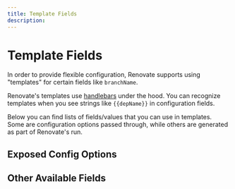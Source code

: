 ```yaml
---
title: Template Fields
description:
---
```


# Template Fields

In order to provide flexible configuration, Renovate supports using "templates" for certain fields like `branchName`.

Renovate's templates use [handlebars](https://handlebarsjs.com/) under the hood. You can recognize templates when you see strings like `{{depName}}` in configuration fields.

Below you can find lists of fields/values that you can use in templates. Some are configuration options passed through, while others are generated as part of Renovate's run.

## Exposed Config Options

<!-- Automatically insert exposed configuration options here -->

## Other Available Fields

<!-- Insert runtime fields here -->
